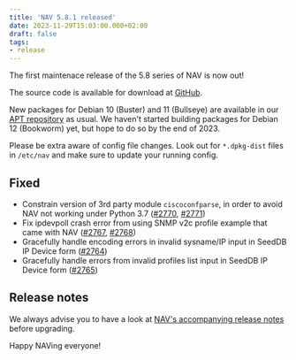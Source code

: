 ```yaml
---
title: 'NAV 5.8.1 released'
date: 2023-11-29T15:03:00.000+02:00
draft: false
tags:
- release
---
```


The first maintenace release of the 5.8 series of NAV is now out!

The source code is available for download at [GitHub](https://github.com/UNINETT/nav/releases).

New packages for Debian 10 (Buster) and 11 (Bullseye) are available in our [APT
repository](https://nav.uninett.no/install-instructions/#debian) as usual.  We
haven't started building packages for Debian 12 (Bookworm) yet, but hope to do
so by the end of 2023.

Please be extra aware of config file changes. Look out for `*.dpkg-dist` files
in `/etc/nav` and make sure to update your running config.

## Fixed

- Constrain version of 3rd party module `ciscoconfparse`, in order to avoid NAV not working under Python 3.7 ([#2770](https://github.com/Uninett/nav/issues/2770), [#2771](https://github.com/Uninett/nav/pull/2771))
- Fix ipdevpoll crash error from using SNMP v2c profile example that came with NAV ([#2767](https://github.com/Uninett/nav/issues/2767), [#2768](https://github.com/Uninett/nav/pull/2768))
- Gracefully handle encoding errors in invalid sysname/IP input in SeedDB IP Device form ([#2764](https://github.com/Uninett/nav/pull/2764))
- Gracefully handle errors from invalid profiles list input in SeedDB IP Device form ([#2765](https://github.com/Uninett/nav/pull/2765))


## Release notes

We always advise you to have a look at [NAV's accompanying release notes](https://nav.readthedocs.io/en/latest/release-notes.html#nav-5-8) before upgrading.

Happy NAVing everyone!


